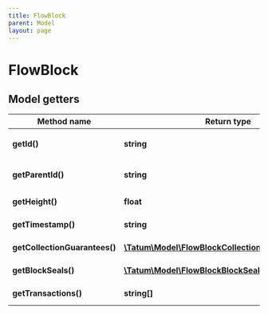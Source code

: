 ```yaml
---
title: FlowBlock
parent: Model
layout: page
---
```


# FlowBlock

## Model getters

Method name | Return type | Description | Notes
------------ | ------------- | ------------- | -------------
**getId()** | **string** | The hash of the block <br>Example: `e11ca8f92f2d5dea7406e64ab8cb1780a8a19185d9ac670b16ca8c4f09f05add` | [optional]
**getParentId()** | **string** | The hash of the parent block <br>Example: `7bd701e87f319254d19dc17459f97df6a44052d05df5e1cd442dd2e3f48ecedc` | [optional]
**getHeight()** | **float** | The number of the block <br>Example: `31733102` | [optional]
**getTimestamp()** | **string** | The timestamp of the block <br>Example: `2021-05-11T13:00:54.913131268Z` | [optional]
**getCollectionGuarantees()** | [**\Tatum\Model\FlowBlockCollectionGuaranteesInner[]**](../FlowBlockCollectionGuaranteesInner) | Collection guaranties <br>Example: `null` | [optional]
**getBlockSeals()** | [**\Tatum\Model\FlowBlockBlockSealsInner[]**](../FlowBlockBlockSealsInner) | Block seals <br>Example: `null` | [optional]
**getTransactions()** | **string[]** | The IDs of transactions <br>Example: `null` | [optional]

